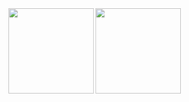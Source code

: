 <a href="https://github.com/anuraghazra/github-readme-stats">
  <img align="left" height="170px" src="https://github-readme-stats.vercel.app/api?username=sio-funmatsu&show_icons=true&theme=codeSTACKr" />
</a>

<a href="https://github.com/anuraghazra/github-readme-stats">
  <img align="left" height="170px" src="https://github-readme-stats.vercel.app/api/top-langs/?username=sio-funmatsu&layout=compact&theme=codeSTACKr" />
</a>
